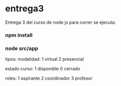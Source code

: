 # entrega3
Entrega 3 del curso de node js
para correr se ejecuta:
### npm install
### node src/app

tipos:
modalidad:
1 virtual 
2 presencial

estado curso:
1 disponible 
0 cerrado

roles:
1 aspirante
2 coordinador
3 profesor
